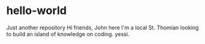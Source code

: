 # hello-world
Just another repository
Hi friends, John here
I'm a local St. Thomian looking to build an island of knowledge on coding.
yessi.
